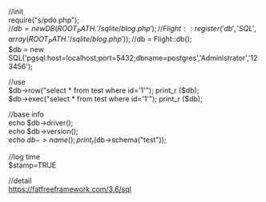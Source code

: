 //init   
require("s/pdo.php");   
//$db = new DB(ROOT_PATH.'/sqlite/blog.php');   
//Flight::register('db', 'SQL', array(ROOT_PATH.'/sqlite/blog.php'));   
//$db = Flight::db();   
$db = new SQL('pgsql:host=localhost;port=5432;dbname=postgres','Administrator','123456');   

//use   
$db->row("select * from test where id='1'");   
print_r ($db);   
$db->exec("select * from test where id='1'");   
print_r ($db);   

//base info   
echo $db->driver();   
echo $db->version();   
echo $db->name();   
print_r ($db->schema("test"));   

//log time   
$stamp=TRUE   

//detail   
https://fatfreeframework.com/3.6/sql   
